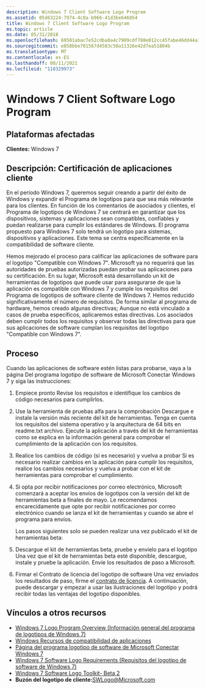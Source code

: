 ```yaml
---
description: Windows 7 Client Software Logo Program
ms.assetid: 05d63224-7974-4c8a-b966-41d3be646854
title: Windows 7 Client Software Logo Program
ms.topic: article
ms.date: 05/31/2018
ms.openlocfilehash: 69501abac7e52cdba8a4c7909cdf780e012cc45fabe46dd44a1f3fce0f58b89d
ms.sourcegitcommit: e858bbe701567d4583c50a11326e42d7ea51804b
ms.translationtype: MT
ms.contentlocale: es-ES
ms.lasthandoff: 08/11/2021
ms.locfileid: "118329973"
---
```

# <a name="windows-7-client-software-logo-program"></a>Windows 7 Client Software Logo Program

## <a name="affected-platforms"></a>Plataformas afectadas

 **Clientes:** Windows 7  


## <a name="description-client-application-certification"></a>Descripción: Certificación de aplicaciones cliente

En el período Windows 7, queremos seguir creando a partir del éxito de Windows y expandir el Programa de logotipos para que sea más relevante para los clientes. En función de los comentarios de asociados y clientes, el Programa de logotipos de Windows 7 se centrará en garantizar que los dispositivos, sistemas y aplicaciones sean compatibles, confiables y puedan realizarse para cumplir los estándares de Windows. El programa propuesto para Windows 7 solo tendrá un logotipo para sistemas, dispositivos y aplicaciones. Este tema se centra específicamente en la compatibilidad de software cliente.

Hemos mejorado el proceso para calificar las aplicaciones de software para el logotipo "Compatible con Windows 7". Microsoft ya no requerirá que las autoridades de pruebas autorizadas puedan probar sus aplicaciones para su certificación. En su lugar, Microsoft está desarrollando un kit de herramientas de logotipos que puede usar para asegurarse de que la aplicación es compatible con Windows 7 y cumple los requisitos del Programa de logotipos de software cliente de Windows 7. Hemos reducido significativamente el número de requisitos. De forma similar al programa de hardware, hemos creado algunas directivas; Aunque no está vinculado a casos de prueba específicos, aplicaremos estas directivas. Los asociados deben cumplir todos los requisitos y observar todas las directivas para que sus aplicaciones de software cumplan los requisitos del logotipo "Compatible con Windows 7".

## <a name="process"></a>Proceso

Cuando las aplicaciones de software estén listas para probarse, vaya a la página Del programa logotipo de software de Microsoft Conectar Windows 7 y siga las instrucciones:

1.  Empiece pronto Revise los requisitos e identifique los cambios de código necesarios para cumplirlos.
2.  Use la herramienta de pruebas alfa para la comprobación Descargue e instale la versión más reciente del kit de herramientas. Tenga en cuenta los requisitos del sistema operativo y la arquitectura de 64 bits en readme.txt archivo. Ejecute la aplicación a través del kit de herramientas como se explica en la información general para comprobar el cumplimiento de la aplicación con los requisitos.
3.  Realice los cambios de código (si es necesario) y vuelva a probar Si es necesario realizar cambios en la aplicación para cumplir los requisitos, realice los cambios necesarios y vuelva a probar con el kit de herramientas para comprobar el cumplimiento.
4.  Si opta por recibir notificaciones por correo electrónico, Microsoft comenzará a aceptar los envíos de logotipos con la versión del kit de herramientas beta a finales de mayo. Le recomendamos encarecidamente que opte por recibir notificaciones por correo electrónico cuando se lanza el kit de herramientas y cuando se abre el programa para envíos.

    Los pasos siguientes solo se pueden realizar una vez publicado el kit de herramientas beta:

5.  Descargue el kit de herramientas beta, pruebe y envíelo para el logotipo Una vez que el kit de herramientas beta esté disponible, descargue, instale y pruebe la aplicación. Envíe los resultados de paso a Microsoft.
6.  Firmar el Contrato de licencia del logotipo de software Una vez enviados los resultados de paso, firme el [contrato de licencia](/windows-hardware/drivers/dashboard/winqual-submission-tool--winqualexe-). A continuación, puede descargar y empezar a usar las ilustraciones del logotipo y podrá recibir todas las ventajas del logotipo disponibles.

## <a name="links-to-other-resources"></a>Vínculos a otros recursos

-   [Windows 7 Logo Program Overview (Información general del programa de logotipos de Windows 7)](https://msdn.microsoft.com/windows/dd203105.aspx)
-   [Windows Recursos de compatibilidad de aplicaciones](/windows/apps/desktop/)
-   [Página del programa logotipo de software de Microsoft Conectar Windows 7](/collaborate/connect-redirect?SiteID=831)
-   [Windows 7 Software Logo Requirements (Requisitos del logotipo de software de Windows 7)](/previous-versions/windows/hardware/hck/dn641155(v=vs.85))
-   [Windows 7 Software Logo Toolkit- Beta 2](https://www.microsoft.com/windowsserver2008/en/us/isv.aspx)
-   **Buzón del logotipo de cliente:**<SWLogo@Microsoft.com>

 

 
